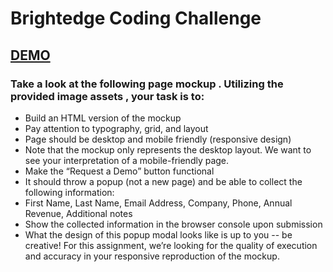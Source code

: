 # Brightedge Coding Challenge

## [DEMO](http://ukirderohit.me/Brightedge-Coding-Challenge/)

### Take a look at the following  page mockup . Utilizing the provided  image assets , your task is to:
* Build an HTML version of the mockup
* Pay attention to typography, grid, and layout
* Page should be desktop and mobile friendly (responsive design)
* Note that the mockup only represents the desktop layout. We want to see your interpretation of a mobile-friendly page.
* Make the “Request a Demo” button functional
* It should throw a popup (not a new page) and be able to collect the following
information:
* First Name, Last Name, Email Address, Company, Phone, Annual Revenue,
Additional notes
* Show the collected information in the browser console upon submission
* What the design of this popup modal looks like is up to you -- be creative!
For this assignment, we’re looking for the quality of execution and accuracy in your responsive reproduction of the mockup.

